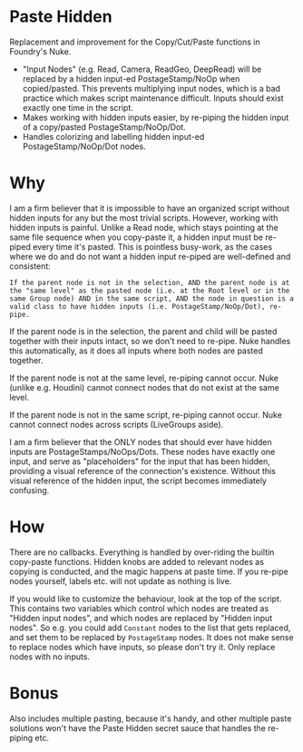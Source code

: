 # Paste Hidden

Replacement and improvement for the Copy/Cut/Paste functions in Foundry's Nuke.

- "Input Nodes" (e.g. Read, Camera, ReadGeo, DeepRead) will be replaced by a hidden input-ed PostageStamp/NoOp when copied/pasted. This prevents multiplying input nodes, which is a bad practice which makes script maintenance difficult. Inputs should exist exactly one time in the script.
- Makes working with hidden inputs easier, by re-piping the hidden input of a copy/pasted PostageStamp/NoOp/Dot.
- Handles colorizing and labelling hidden input-ed PostageStamp/NoOp/Dot nodes.

# Why

I am a firm believer that it is impossible to have an organized script without hidden inputs for any but the most trivial scripts. However, working with hidden inputs is painful. Unlike a Read node, which stays pointing at the same file sequence when you copy-paste it, a hidden input must be re-piped every time it's pasted. This is pointless busy-work, as the cases where we do and do not want a hidden input re-piped are well-defined and consistent:

```If the parent node is not in the selection, AND the parent node is at the "same level" as the pasted node (i.e. at the Root level or in the same Group node) AND in the same script, AND the node in question is a valid class to have hidden inputs (i.e. PostageStamp/NoOp/Dot), re-pipe.```

If the parent node is in the selection, the parent and child will be pasted together with their inputs intact, so we don't need to re-pipe. Nuke handles this automatically, as it does all inputs where both nodes are pasted together.

If the parent node is not at the same level, re-piping cannot occur. Nuke (unlike e.g. Houdini) cannot connect nodes that do not exist at the same level.

If the parent node is not in the same script, re-piping cannot occur. Nuke cannot connect nodes across scripts (LiveGroups aside).

I am a firm believer that the ONLY nodes that should ever have hidden inputs are PostageStamps/NoOps/Dots. These nodes have exactly one input, and serve as "placeholders" for the input that has been hidden, providing a visual reference of the connection's existence. Without this visual reference of the hidden input, the script becomes immediately confusing.

# How

There are no callbacks. Everything is handled by over-riding the builtin copy-paste functions. Hidden knobs are added to relevant nodes as copying is conducted, and the magic happens at paste time. If you re-pipe nodes yourself, labels etc. will not update as nothing is live.

If you would like to customize the behaviour, look at the top of the script. This contains two variables which control which nodes are treated as "Hidden input nodes", and which nodes are replaced by "Hidden input nodes". So e.g. you could add `Constant` nodes to the list that gets replaced, and set them to be replaced by `PostageStamp` nodes. It does not make sense to replace nodes which have inputs, so please don't try it. Only replace nodes with no inputs.

# Bonus

Also includes multiple pasting, because it's handy, and other multiple paste solutions won't have the Paste Hidden secret sauce that handles the re-piping etc.
